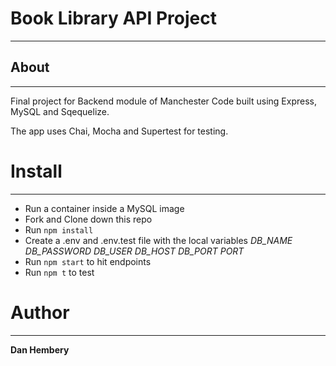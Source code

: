 # Book Library API Project
---
## About
---
Final project for Backend module of Manchester Code built using Express, MySQL and Sqequelize.

The app uses Chai, Mocha and Supertest for testing.
# Install
---
* Run a container inside a MySQL image
* Fork and Clone down this repo
* Run `npm install`
* Create a .env and .env.test file with the local variables
*DB_NAME*
*DB_PASSWORD*
*DB_USER*
*DB_HOST*
*DB_PORT*
*PORT*
* Run `npm start` to hit endpoints
* Run `npm t` to test
# Author
---
**Dan Hembery**

